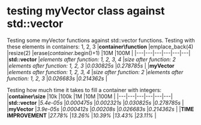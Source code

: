 # testing myVector class against std::vector


Testing some myVector functions against std::vector functions. Testing with these elements in containers: 1, 2, 3
|**container\function**   |emplace_back(4)   |resize(2)   |erase(_container_.begin()+1)   |10M   |100M   |
|---|---|---|---|---|---|
|**std::vector**   |_elements after function: 1, 2, 3, 4_   |_size after function: 2_   |_elements after function: 1, 2, 3_   |_0.030825s_   |_0.278785s_   |
|**myVector**   |_elements after function: 1, 2, 3, 4_   |_size after function: 2_   |_elements after function: 1, 2, 3_   |_0.026683s_  |_0.214362s_   |







Testing how much time it takes to fill a container with integers:
|**container\size**   |10k   |100k   |1M   |10M   |100M   |
|---|---|---|---|---|---|
|**std::vector**   |_5.4e-05s_   |_0.000475s_   |_0.002321s_   |_0.030825s_   |_0.278785s_   |
|**myVector**   |_3.9e-05s_   |_0.000412s_   |_0.00208s_   |_0.026683s_  |_0.214362s_   |
|**TIME IMPROVEMENT**   |_27.78%_   |_13.26%_   |_10.39%_   |_13.43%_  |_23.11%_   |
